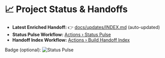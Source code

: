 # 📈 Project Status & Handoffs

- **Latest Enriched Handoff:** 👉 [docs/updates/INDEX.md](docs/updates/INDEX.md) (auto-updated)
- **Status Pulse Workflow:** [Actions › Status Pulse](../../actions/workflows/status-pulse.yml)
- **Handoff Index Workflow:** [Actions › Build Handoff Index](../../actions/workflows/build-handoff-index.yml)

Badge (optional):
![Status Pulse](https://github.com/<OWNER>/<REPO>/actions/workflows/status-pulse.yml/badge.svg)
